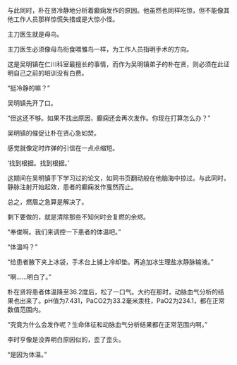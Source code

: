 与此同时，朴在贤冷静地分析着癫痫发作的原因。他虽然也同样吃惊，但不能像其他工作人员那样惊慌失措或是大惊小怪。

主刀医生就是母鸟。

主刀医生必须像母鸟衔食喂雏鸟一样，为工作人员指明手术的方向。

这是吴明镇在仁川科室最擅长的事情，而作为吴明镇弟子的朴在贤，则必须在此证明自己之前的培训没有白费。

“挺冷静的嘛？”

吴明镇先开了口。

“但这还不够。如果不找出原因，癫痫还会再次发作。你现在打算怎么办？”

吴明镇的催促让朴在贤心急如焚。

感觉就像定时炸弹的引信在一点点缩短。

‘找到根据。找到根据。’

这期间在吴明镇手下学习过的论文，如同书页翻动般在他脑海中掠过。与此同时，静脉注射开始起效，患者的癫痫发作戛然而止。

总之，燃眉之急算是解决了。

剩下要做的，就是清除那些不知何时会复燃的余烬。

“奉俊啊。我们来调控一下患者的体温吧。”

“体温吗？”

“给患者腋下夹上冰袋，手术台上铺上冷却垫。再追加冰生理盐水静脉输液。”

“啊……明白了。”

朴在贤将患者体温降至36.2度后，松了一口气。大约在那时，动脉血气分析的结果也出来了。pH值为7.431，PaCO2为33.2毫米汞柱，PaO2为234.1，都在正常数值范围内。

“究竟为什么会发作呢？生命体征和动脉血气分析结果都在正常范围内啊。”

李时亨像是没弄明白原因似的，歪了歪头。

“是因为体温。”